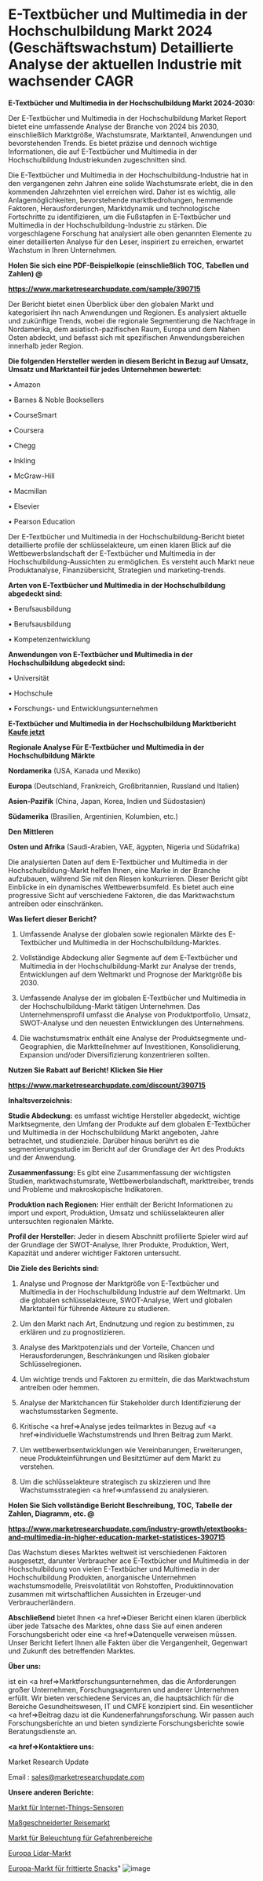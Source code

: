 # E-Textbücher und Multimedia in der Hochschulbildung Markt 2024 (Geschäftswachstum) Detaillierte Analyse der aktuellen Industrie mit wachsender CAGR

<strong>E-Textbücher und Multimedia in der Hochschulbildung Markt 2024-2030:</strong>

Der E-Textbücher und Multimedia in der Hochschulbildung Market Report bietet eine umfassende Analyse der Branche von 2024 bis 2030, einschließlich Marktgröße, Wachstumsrate, Marktanteil, Anwendungen und bevorstehenden Trends. Es bietet präzise und dennoch wichtige Informationen, die auf E-Textbücher und Multimedia in der Hochschulbildung Industriekunden zugeschnitten sind.

Die E-Textbücher und Multimedia in der Hochschulbildung-Industrie hat in den vergangenen zehn Jahren eine solide Wachstumsrate erlebt, die in den kommenden Jahrzehnten viel erreichen wird. Daher ist es wichtig, alle Anlagemöglichkeiten, bevorstehende marktbedrohungen, hemmende Faktoren, Herausforderungen, Marktdynamik und technologische Fortschritte zu identifizieren, um die Fußstapfen in E-Textbücher und Multimedia in der Hochschulbildung-Industrie zu stärken. Die vorgeschlagene Forschung hat analysiert alle oben genannten Elemente zu einer detaillierten Analyse für den Leser, inspiriert zu erreichen, erwartet Wachstum in Ihren Unternehmen.



<strong>Holen Sie sich eine PDF-Beispielkopie (einschließlich TOC, Tabellen und Zahlen) @
</strong>

<strong><a href=https://www.marketresearchupdate.com/sample/390715>

<strong>https://www.marketresearchupdate.com/sample/390715</u></font></a></strong></strong>

Der Bericht bietet einen Überblick über den globalen Markt und kategorisiert ihn nach Anwendungen und Regionen. Es analysiert aktuelle und zukünftige Trends, wobei die regionale Segmentierung die Nachfrage in Nordamerika, dem asiatisch-pazifischen Raum, Europa und dem Nahen Osten abdeckt, und befasst sich mit spezifischen Anwendungsbereichen innerhalb jeder Region.



<strong>Die folgenden Hersteller werden in diesem Bericht in Bezug auf Umsatz, Umsatz und Marktanteil für jedes Unternehmen bewertet:</strong>

• Amazon

• Barnes & Noble Booksellers

• CourseSmart

• Coursera

• Chegg

• Inkling

• McGraw-Hill

• Macmillan

• Elsevier

• Pearson Education

Der E-Textbücher und Multimedia in der Hochschulbildung-Bericht bietet detaillierte profile der schlüsselakteure, um einen klaren Blick auf die Wettbewerbslandschaft der E-Textbücher und Multimedia in der Hochschulbildung-Aussichten zu ermöglichen. Es versteht auch Markt neue Produktanalyse, Finanzübersicht, Strategien und marketing-trends.



<strong>Arten von E-Textbücher und Multimedia in der Hochschulbildung abgedeckt sind:</strong>

• Berufsausbildung

• Berufsausbildung

• Kompetenzentwicklung



<strong>Anwendungen von E-Textbücher und Multimedia in der Hochschulbildung abgedeckt sind:</strong>

• Universität

• Hochschule

• Forschungs- und Entwicklungsunternehmen



<strong>E-Textbücher und Multimedia in der Hochschulbildung Marktbericht <a href=https://www.marketresearchupdate.com/buynow/390715>Kaufe jetzt</a></strong>



<strong>Regionale Analyse Für E-Textbücher und Multimedia in der Hochschulbildung Märkte</strong>



<strong>Nordamerika</strong> (USA, Kanada und Mexiko)



<strong>Europa</strong> (Deutschland, Frankreich, Großbritannien, Russland und Italien)



<strong>Asien-Pazifik</strong> (China, Japan, Korea, Indien und Südostasien)



<strong>Südamerika</strong> (Brasilien, Argentinien, Kolumbien, etc.)



<strong>Den Mittleren</strong> 

<strong>Osten und Afrika</strong> (Saudi-Arabien, VAE, ägypten, Nigeria und Südafrika)

Die analysierten Daten auf dem E-Textbücher und Multimedia in der Hochschulbildung-Markt helfen Ihnen, eine Marke in der Branche aufzubauen, während Sie mit den Riesen konkurrieren. Dieser Bericht gibt Einblicke in ein dynamisches Wettbewerbsumfeld. Es bietet auch eine progressive Sicht auf verschiedene Faktoren, die das Marktwachstum antreiben oder einschränken.



<strong>Was liefert dieser Bericht?</strong>

1. Umfassende Analyse der globalen sowie regionalen Märkte des E-Textbücher und Multimedia in der Hochschulbildung-Marktes.

2. Vollständige Abdeckung aller Segmente auf dem E-Textbücher und Multimedia in der Hochschulbildung-Markt zur Analyse der trends, Entwicklungen auf dem Weltmarkt und Prognose der Marktgröße bis 2030.

3. Umfassende Analyse der im globalen E-Textbücher und Multimedia in der Hochschulbildung-Markt tätigen Unternehmen. Das Unternehmensprofil umfasst die Analyse von Produktportfolio, Umsatz, SWOT-Analyse und den neuesten Entwicklungen des Unternehmens.

4. Die wachstumsmatrix enthält eine Analyse der Produktsegmente und-Geographien, die Marktteilnehmer auf Investitionen, Konsolidierung, Expansion und/oder Diversifizierung konzentrieren sollten.



<strong>Nutzen Sie Rabatt auf Bericht! Klicken Sie Hier
</strong>

<strong><a href=https://www.marketresearchupdate.com/discount/390715>https://www.marketresearchupdate.com/discount/390715</b></u></font></strong></a>



<strong>Inhaltsverzeichnis:</strong>



<strong>Studie Abdeckung:</strong> es umfasst wichtige Hersteller abgedeckt, wichtige Marktsegmente, den Umfang der Produkte auf dem globalen E-Textbücher und Multimedia in der Hochschulbildung Markt angeboten, Jahre betrachtet, und studienziele. Darüber hinaus berührt es die segmentierungsstudie im Bericht auf der Grundlage der Art des Produkts und der Anwendung.



<strong>Zusammenfassung:</strong> Es gibt eine Zusammenfassung der wichtigsten Studien, marktwachstumsrate, Wettbewerbslandschaft, markttreiber, trends und Probleme und makroskopische Indikatoren.



<strong>Produktion nach Regionen:</strong> Hier enthält der Bericht Informationen zu import und export, Produktion, Umsatz und schlüsselakteuren aller untersuchten regionalen Märkte.



<strong>Profil der Hersteller:</strong> Jeder in diesem Abschnitt profilierte Spieler wird auf der Grundlage der SWOT-Analyse, Ihrer Produkte, Produktion, Wert, Kapazität und anderer wichtiger Faktoren untersucht.



<strong>Die Ziele des Berichts sind:</strong>

1) Analyse und Prognose der Marktgröße von E-Textbücher und Multimedia in der Hochschulbildung Industrie auf dem Weltmarkt.
Um die globalen schlüsselakteure, SWOT-Analyse, Wert und globalen Marktanteil für führende Akteure zu studieren.

2) Um den Markt nach Art, Endnutzung und region zu bestimmen, zu erklären und zu prognostizieren.

3) Analyse des Marktpotenzials und der Vorteile, Chancen und Herausforderungen, Beschränkungen und Risiken globaler Schlüsselregionen.

4) Um wichtige trends und Faktoren zu ermitteln, die das Marktwachstum antreiben oder hemmen.

5) Analyse der Marktchancen für Stakeholder durch Identifizierung der wachstumsstarken Segmente.

6) Kritische <a href=>Analyse</a> jedes teilmarktes in Bezug auf <a href=>individuelle</a> Wachstumstrends und Ihren Beitrag zum Markt.

7) Um wettbewerbsentwicklungen wie Vereinbarungen, Erweiterungen, neue Produkteinführungen und Besitztümer auf dem Markt zu verstehen.

8) Um die schlüsselakteure strategisch zu skizzieren und Ihre Wachstumsstrategien <a href=>umfassend</a> zu analysieren.



<strong>Holen Sie Sich vollständige Bericht Beschreibung, TOC, Tabelle der Zahlen, Diagramm, etc. @ </strong>

<strong><a href=https://www.marketresearchupdate.com/industry-growth/etextbooks-and-multimedia-in-higher-education-market-statistices-390715>https://www.marketresearchupdate.com/industry-growth/etextbooks-and-multimedia-in-higher-education-market-statistices-390715</a></font></strong>

Das Wachstum dieses Marktes weltweit ist verschiedenen Faktoren ausgesetzt, darunter Verbraucher ace E-Textbücher und Multimedia in der Hochschulbildung von vielen E-Textbücher und Multimedia in der Hochschulbildung Produkten, anorganische Unternehmen wachstumsmodelle, Preisvolatilität von Rohstoffen, Produktinnovation zusammen mit wirtschaftlichen Aussichten in Erzeuger-und Verbraucherländern.



<strong>Abschließend</strong> bietet Ihnen <a href=>Dieser</a> Bericht einen klaren überblick über jede Tatsache des Marktes, ohne dass Sie auf einen anderen Forschungsbericht oder eine <a href=>Datenquelle</a> verweisen müssen. Unser Bericht liefert Ihnen alle Fakten über die Vergangenheit, Gegenwart und Zukunft des betreffenden Marktes.



<strong>Über uns:</strong>

 ist ein <a href=>Marktfors</a>chungsunternehmen, das die Anforderungen großer Unternehmen, Forschungsagenturen und anderer Unternehmen erfüllt. Wir bieten verschiedene Services an, die hauptsächlich für die Bereiche Gesundheitswesen, IT und CMFE konzipiert sind. Ein wesentlicher <a href=>Beitrag</a> dazu ist die Kundenerfahrungsforschung. Wir passen auch Forschungsberichte an und bieten syndizierte Forschungsberichte sowie Beratungsdienste an.



<strong><a href=>Kontaktiere uns:</a></strong>

Market Research Update

Email : sales@marketresearchupdate.com



<strong>Unsere anderen Berichte:</strong>

<a href=https://www.linkedin.com/pulse/internet-things-sensors-market-opportunities>Markt für Internet-Things-Sensoren</a>

<a href=https://www.linkedin.com/pulse/customized-travel-market-current-business-trends>Maßgeschneiderter Reisemarkt</a>

<a href=https://www.linkedin.com/pulse/hazardous-location-lighting-market-sizing-up-anticipating>Markt für Beleuchtung für Gefahrenbereiche</a>

<a href=https://www.linkedin.com/pulse/europe-lidar-market-2023-booming-across-globe>Europa Lidar-Markt</a>

<a href=https://www.linkedin.com/pulse/europe-fried-snack-market-size2023-2030-analysis>Europa-Markt für frittierte Snacks</a>"
![image](https://github.com/Gayatrikarjule/Market-Analysis-361/assets/97346546/51ba935b-67a3-44b3-bdba-92e4ab037409)
